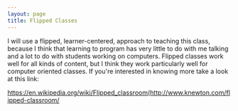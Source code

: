 ```yaml
---
layout: page
title: Flipped Classes
---
```


I will use a flipped, learner-centered, approach to teaching
this class, because I think that learning to program has very little
to do with me talking and a lot to do with students working on
computers. Flipped classes work well for all kinds of content, but I
think they work particularly well for computer oriented classes. If
you're interested in knowing more take a look at this link:

https://en.wikipedia.org/wiki/Flipped_classroom(http://www.knewton.com/flipped-classroom/
